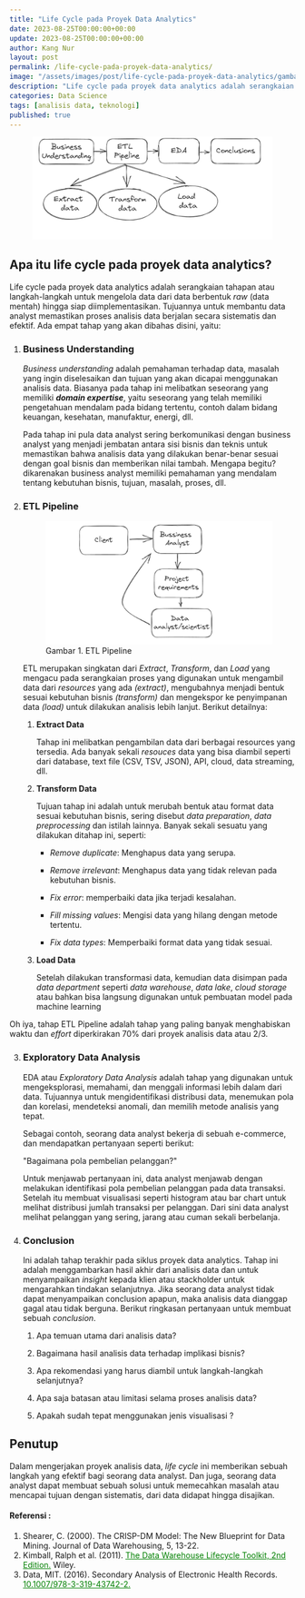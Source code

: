 ```yaml
---
title: "Life Cycle pada Proyek Data Analytics"
date: 2023-08-25T00:00:00+00:00
update: 2023-08-25T00:00:00+00:00
author: Kang Nur
layout: post
permalink: /life-cycle-pada-proyek-data-analytics/
image: "/assets/images/post/life-cycle-pada-proyek-data-analytics/gambar0.png"
description: "Life cycle pada proyek data analytics adalah serangkaian tahapan atau langkah-langkah untuk mengelola data dari data berbentuk raw (data mentah) hingga siap diimplementasikan."
categories: Data Science
tags: [analisis data, teknologi]
published: true
---
```

<figure>
<img src="/assets/images/post/life-cycle-pada-proyek-data-analytics/gambar0.png">
</figure>

<h2>Apa itu life cycle pada proyek data analytics?</h2>
<p>Life cycle pada proyek data analytics adalah serangkaian tahapan atau langkah-langkah untuk mengelola data dari data berbentuk <em>raw</em> (data mentah) hingga siap diimplementasikan. Tujuannya untuk membantu data analyst memastikan proses analisis data berjalan secara sistematis dan efektif. Ada empat tahap yang akan dibahas disini, yaitu:</p>
<ol>
<li><h3><strong>Business Understanding</strong></h3>
<p><em>Business understanding</em> adalah pemahaman terhadap data, masalah yang ingin diselesaikan dan tujuan yang akan dicapai menggunakan analisis data. Biasanya pada tahap ini melibatkan seseorang yang memiliki <strong><em>domain expertise</em></strong>, yaitu seseorang yang telah memiliki pengetahuan mendalam pada bidang tertentu, contoh dalam bidang keuangan, kesehatan, manufaktur, energi, dll.</p>
<p>Pada tahap ini pula data analyst sering berkomunikasi dengan business analyst yang menjadi jembatan antara sisi bisnis dan teknis untuk memastikan bahwa analisis data yang dilakukan benar-benar sesuai dengan goal bisnis dan memberikan nilai tambah. Mengapa begitu? dikarenakan business analyst memiliki pemahaman yang mendalam tentang kebutuhan bisnis, tujuan, masalah, proses, dll.</p>
</li>
<li><h3>ETL Pipeline</h3>
<figure>
<img src="/assets/images/post/life-cycle-pada-proyek-data-analytics/gambar1.png">
<figcaption>Gambar 1. ETL Pipeline </figcaption>
</figure>
<p>ETL merupakan singkatan dari <em>Extract</em>, <em>Transform</em>, dan <em>Load</em> yang mengacu pada serangkaian proses yang digunakan untuk mengambil data dari <em>resources</em> yang ada <em>(extract)</em>, mengubahnya menjadi bentuk sesuai kebutuhan bisnis <em>(transform)</em> dan mengekspor ke penyimpanan data <em>(load)</em> untuk dilakukan analisis lebih lanjut. Berikut detailnya:</p>
<ol>
<li><p><strong>Extract Data</strong></p>
<p>Tahap ini melibatkan pengambilan data dari berbagai resources yang tersedia. Ada banyak sekali <em>resouces</em> data yang bisa diambil seperti dari database, text file (CSV, TSV, JSON), API, cloud, data streaming, dll.</p>
</li>
<li><p><strong>Transform Data</strong></p>
<p>Tujuan tahap ini adalah untuk merubah bentuk atau format data sesuai kebutuhan bisnis, sering disebut <em>data preparation</em>, <em>data preprocessing</em> dan istilah lainnya. Banyak sekali sesuatu yang dilakukan ditahap ini, seperti:</p>
<ul>
<li><p><em>Remove duplicate</em>: Menghapus data yang serupa.</p>
</li>
<li><p><em>Remove irrelevant</em>: Menghapus data yang tidak relevan pada kebutuhan bisnis.</p>
</li>
<li><p><em>Fix error</em>: memperbaiki data jika terjadi kesalahan.</p>
</li>
<li><p><em>Fill missing values</em>: Mengisi data yang hilang dengan metode tertentu.</p>
</li>
<li><p><em>Fix data types</em>: Memperbaiki format data yang tidak sesuai.</p>
</li>
</ul>
</li>
<li><p><strong>Load Data</strong></p>
<p>Setelah dilakukan transformasi data, kemudian data disimpan pada <em>data department</em> seperti <em>data warehouse</em>, <em>data lake</em>, <em>cloud storage</em> atau bahkan bisa langsung digunakan untuk pembuatan model pada machine learning</p>
</li>
</ol>
</li>
</ol>
<p>  Oh iya, tahap ETL Pipeline adalah tahap yang paling banyak menghabiskan waktu dan <em>effort</em> diperkirakan 70% dari proyek analisis data atau 2/3.</p>
<ol start="3">
<li><h3>Exploratory Data Analysis</h3>
<p>EDA atau <em>Exploratory Data Analysis</em> adalah tahap yang digunakan untuk mengeksplorasi, memahami, dan menggali informasi lebih dalam dari data. Tujuannya untuk mengidentifikasi distribusi data, menemukan pola dan korelasi, mendeteksi anomali, dan memilih metode analisis yang tepat.</p>
<p>Sebagai contoh, seorang data analyst bekerja di sebuah e-commerce, dan mendapatkan pertanyaan seperti berikut:</p>
<p>"Bagaimana pola pembelian pelanggan?"</p>
<p>Untuk menjawab pertanyaan ini, data analyst menjawab dengan melakukan identifikasi pola pembelian pelanggan pada data transaksi. Setelah itu membuat visualisasi seperti histogram atau bar chart untuk melihat distribusi jumlah transaksi per pelanggan. Dari sini data analyst melihat pelanggan yang sering, jarang atau cuman sekali berbelanja.</p>
</li>
<li><h3>Conclusion</h3>
<p>Ini adalah tahap terakhir pada siklus proyek data analytics. Tahap ini adalah menggambarkan hasil akhir dari analisis data dan untuk menyampaikan <em>insight</em> kepada klien atau stackholder untuk mengarahkan tindakan selanjutnya. Jika seorang data analyst tidak dapat menyampaikan conclusion apapun, maka analisis data dianggap gagal atau tidak berguna. Berikut ringkasan pertanyaan untuk membuat sebuah <em>conclusion</em>.</p>
<ol>
<li><p>Apa temuan utama dari analisis data?</p>
</li>
<li><p>Bagaimana hasil analisis data terhadap implikasi bisnis?</p>
</li>
<li><p>Apa rekomendasi yang harus diambil untuk langkah-langkah selanjutnya?</p>
</li>
<li><p>Apa saja batasan atau limitasi selama proses analisis data?</p>
</li>
<li><p>Apakah sudah tepat menggunakan jenis visualisasi ?</p>
</li>
</ol>
</li>
</ol>
<h2>Penutup</h2>
<p>Dalam mengerjakan proyek analisis data, <em>life cycle</em> ini memberikan sebuah langkah yang efektif bagi seorang data analyst. Dan juga, seorang data analyst dapat membuat sebuah solusi untuk memecahkan masalah atau mencapai tujuan dengan sistematis, dari data didapat hingga disajikan.</p>


#### **Referensi :**
<div class="endnote">
    <ol>
      <li>Shearer, C. (2000). The CRISP-DM Model: The New Blueprint for Data Mining. Journal of Data Warehousing, 5, 13-22.</li>
      <li>Kimball, Ralph et al. (2011). <a style="color:green" href="https://www.wiley.com/en-ae/The+Data+Warehouse+Lifecycle+Toolkit,+2nd+Edition-p-9780470149775">The Data Warehouse Lifecycle Toolkit, 2nd Edition.</a> Wiley.</li>
      <li>Data, MIT. (2016). Secondary Analysis of Electronic Health Records. <a style="color:green" href="http://dx.doi.org/10.1007/978-3-319-43742-2">10.1007/978-3-319-43742-2.</a> </li>
    </ol>
  </div>

